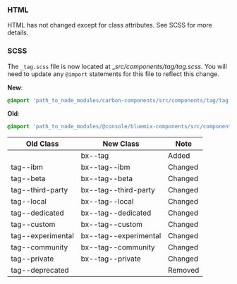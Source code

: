 ### HTML

HTML has not changed except for class attributes. See SCSS for more details.

### SCSS

The `_tag.scss` file is now located at __src/components/tag/_tag.scss__. You will need to update any `@import` statements for this file to reflect this change.

**New**: 
```scss
@import 'path_to_node_modules/carbon-components/src/components/tag/tag';
```

**Old**: 
```scss
@import 'path_to_node_modules/@console/bluemix-components/src/components/tag/tag';
```

| Old Class         | New Class             | Note    |
|-------------------|-----------------------|---------|
|                   | bx--tag               | Added   |
| tag--ibm          | bx--tag--ibm          | Changed |
| tag--beta         | bx--tag--beta         | Changed |
| tag--third-party  | bx--tag--third-party  | Changed |
| tag--local        | bx--tag--local        | Changed |
| tag--dedicated    | bx--tag--dedicated    | Changed |
| tag--custom       | bx--tag--custom       | Changed |
| tag--experimental | bx--tag--experimental | Changed |
| tag--community    | bx--tag--community    | Changed |
| tag--private      | bx--tag--private      | Changed |
| tag--deprecated   |                       | Removed |


